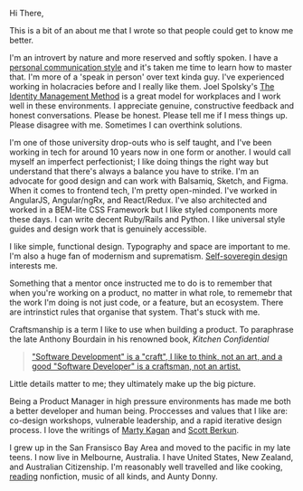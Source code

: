 Hi There,

This is a bit of an about me that I wrote so that people could get to know me better.

 I'm an introvert by nature and more reserved and softly spoken. I have a [personal communication style][1] and it's taken me time to learn how to master that. I'm more of a 'speak in person' over text kinda guy. I've experienced working in holacracies before and I really like them. Joel Spolsky's [The Identity Management Method][2] is a great model for workplaces and I work well in these environments. I appreciate genuine, constructive feedback and honest conversations. Please be honest. Please tell me if I mess things up. Please disagree with me. Sometimes I can overthink solutions.

I'm one of those university drop-outs who is self taught, and I've been working in tech for around 10 years now in one form or another. I would call myself an imperfect perfectionist; I like doing things the right way but understand that there's always a balance you have to strike. I'm an advocate for good design and can work with Balsamiq, Sketch, and Figma. When it comes to frontend tech, I'm pretty open-minded. I've worked in AngularJS, Angular/ngRx, and React/Redux. I've also architected and worked in a BEM-lite CSS Framework but I like styled components more these days. I can write decent Ruby/Rails and Python. I like universal style guides and design work that is genuinely accessible.

I like simple, functional design. Typography and space are important to me. I'm also a huge fan of modernism and suprematism. [Self-soveregin design][3] interests me.

Something that a mentor once instructed me to do is to remember that when you're working on a product, no matter in what role, to rememebr that the work I'm doing is not just code, or a feature, but an ecosystem. There are intrinstict rules that organise that system. That's stuck with me. 

Craftsmanship is a term I like to use when building a product. To paraphrase the late Anthony Bourdain in his renowned book, *Kitchen Confidential*

> ["Software Development" is a "craft", I like to think, not an art, and a good "Software Developer" is a craftsman, not an artist.][4]

Little details matter to me; they ultimately make up the big picture.

Being a Product Manager in high pressure environments has made me both a better developer and human being. Proccesses and values that I like are: co-design workshops, vulnerable leadership, and a rapid iterative design process. I love the writings of [Marty Kagan][5] and [Scott Berkun][6].

I grew up in the San Fransisco Bay Area and moved to the pacific in my late teens. I now live in Melbourne, Australia. I have United States, New Zealand, and Australian Citizenship. I'm reasonably well travelled and like cooking, [reading][7] nonfiction, music of all kinds, and Aunty Donny.


[1]: https://www.leadershipiq.com/blogs/leadershipiq/39841409-quiz-whats-your-communication-style	"What is your communication style?"
[2]: https://www.joelonsoftware.com/2006/08/10/the-identity-management-method/	"The Identity Management Method"
[3]: https://github.com/WebOfTrustInfo/self-sovereign-identity/blob/master/self-sovereign-identity-bill-of-rights.md "lifeID Self-Sovereign Identity Bill of Rights"
[4]: https://books.google.com.au/books?id=q-an4MazlhAC&pg=PA62&lpg=PA62&dq=Cooking+is+a+craft,+I+like+to+think,+and+a+good+cook+is+a+craftsman+%E2%80%94+not+an+artist&source=bl&ots=s6fab9ze_p&sig=ACfU3U0w4S6_9WaPybG3FK3QGxrnaLAaQw&hl=en&sa=X&ved=2ahUKEwiAiInI09PpAhWUzTgGHf11ADUQ6AEwA3oECAgQAQ#v=onepage&q=Cooking%20is%20a%20craft%2C%20I%20like%20to%20think%2C%20and%20a%20good%20cook%20is%20a%20craftsman%20%E2%80%94%20not%20an%20artist&f=false "Kitchen Confidential, Second Course"
[5]: https://svpg.com/inspired-how-to-create-products-customers-love/
[6]: https://scottberkun.com/making-things-happen/
[7]: https://www.goodreads.com/user/show/20499940-anthony-cole
